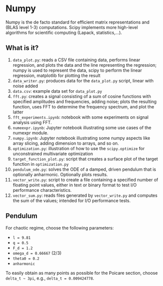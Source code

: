 # Numpy

Numpy is the de facto standard for efficient matrix representations and
(BLAS level 1-3) computations.  Scipy implements more high-level
algorithms for scientific computing (Lapack, statistics,...).

## What is it?
1. `data_plot.py`: reads a CSV file containing data, performs linear
    regression, and plots the data and the line representing the regression;
    numpy is used to represent the data, scipy to perform the linear
    regression, matplotlib for plotting the result
1. `data_writer.py`: produces data for the `data_plot.py` script, linear
    with noise added
1. `data.csv`: example data set for `data_plot.py`
1. `fft.py`: creates a signal consisting of a sum of cosine functions
    with specified amplitudes and frequencies, adding noise; plots the
    resulting function, uses FFT to determine the frequency spectrum, and
    plot the latter
1. `fft_experiments.ipynb`: notebook with some experiments on signal
    analysis using FFT.
1. `numeexpr.ipynb`: Jupyter notebook illustrating some use cases of the
    numexpr module.
1. `numpy.ipynb`: Jupyter notebook illustrating some numpy aspects like
    array slicing, adding dimension to arrays, and so on.
1. `optimization.py`: illustration of how to use the `scipy.optimize` for
    unconstrained multivariate optimization
1. `target_function_plot.py`: script that creates a surface plot of the
    target function in `optimization.py`
1. `pendulum_ode.py`: solves the ODE of a damped, driven pendulum that is
    optionally anharmonic. Optionally plots results.
1. `vector_write.py`: script to create a file containing a specified number
    of floating point values, either in text or binary format to test I/O
    performance characteristics.
1. `vector_sum.py`: reads files generated by `vector_write.py` and computes
    the sum of the values; intended for I/O performance tests.

## Pendulum
For chaotic regime, choose the following parameters:
  * `l = 9.81`
  * `q = 0.5`
  * `F_d = 1.2`
  * `omega_d = 0.66667` (2/3)
  * `theta0 = 0.2`
  * `anharmonic`

To easily obtain as many points as possible for the Poicare section, choose
`delta_t ~ 3pi`, e.g., `delta_t = 0.009424778`.
